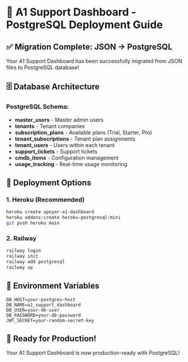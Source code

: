 # 🚀 A1 Support Dashboard - PostgreSQL Deployment Guide

## ✅ **Migration Complete: JSON → PostgreSQL**

Your A1 Support Dashboard has been successfully migrated from JSON files to PostgreSQL database!

## 🗄️ **Database Architecture**

### **PostgreSQL Schema:**
- **master_users** - Master admin users
- **tenants** - Tenant companies
- **subscription_plans** - Available plans (Trial, Starter, Pro)
- **tenant_subscriptions** - Tenant plan assignments
- **tenant_users** - Users within each tenant
- **support_tickets** - Support tickets
- **cmdb_items** - Configuration management
- **usage_tracking** - Real-time usage monitoring

## 🚀 **Deployment Options**

### **1. Heroku (Recommended)**
```bash
heroku create apoyar-a1-dashboard
heroku addons:create heroku-postgresql:mini
git push heroku main
```

### **2. Railway**
```bash
railway login
railway init
railway add postgresql
railway up
```

## 🔧 **Environment Variables**

```env
DB_HOST=your-postgres-host
DB_NAME=a1_support_dashboard
DB_USER=your-db-user
DB_PASSWORD=your-db-password
JWT_SECRET=your-random-secret-key
```

## 🎉 **Ready for Production!**

Your A1 Support Dashboard is now production-ready with PostgreSQL!
